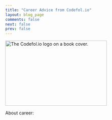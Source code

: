 ```yaml
---
title: "Career Advice from Codefol.io"
layout: blog_page
comments: false
next: false
prev: false
---
```


<img src="/images/codefolio_book_transparent_320_205.png" class="pull-right" width="320" height="205" alt="The Codefol.io logo on a book cover."> </img>

About career:

